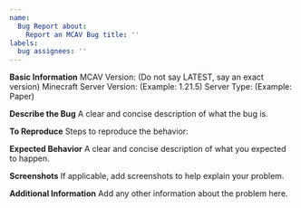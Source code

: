```yaml
---
name:
  Bug Report about:
    Report an MCAV Bug title: ''
labels:
  bug assignees: ''
---
```


**Basic Information**
MCAV Version: (Do not say LATEST, say an exact version)
Minecraft Server Version: (Example: 1.21.5)
Server Type: (Example: Paper)

**Describe the Bug**
A clear and concise description of what the bug is.

**To Reproduce**
Steps to reproduce the behavior:

**Expected Behavior**
A clear and concise description of what you expected to happen.

**Screenshots**
If applicable, add screenshots to help explain your problem.

**Additional Information**
Add any other information about the problem here.